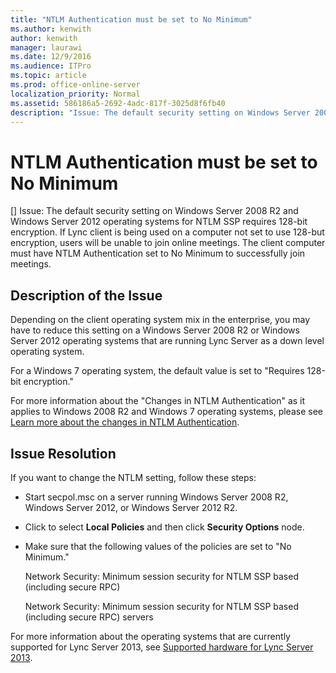```yaml
---
title: "NTLM Authentication must be set to No Minimum"
ms.author: kenwith
author: kenwith
manager: laurawi
ms.date: 12/9/2016
ms.audience: ITPro
ms.topic: article
ms.prod: office-online-server
localization_priority: Normal
ms.assetid: 586186a5-2692-4adc-817f-3025d8f6fb40
description: "Issue: The default security setting on Windows Server 2008 R2 and Windows Server 2012 operating systems for NTLM SSP requires 128-bit encryption. If Lync client is being used on a computer not set to use 128-but encryption, users will be unable to join online meetings. The client computer must have NTLM Authentication set to No Minimum to successfully join meetings."
---
```


# NTLM Authentication must be set to No Minimum
[]
Issue: The default security setting on Windows Server 2008 R2 and Windows Server 2012 operating systems for NTLM SSP requires 128-bit encryption. If Lync client is being used on a computer not set to use 128-but encryption, users will be unable to join online meetings. The client computer must have NTLM Authentication set to No Minimum to successfully join meetings.
  
## Description of the Issue

Depending on the client operating system mix in the enterprise, you may have to reduce this setting on a Windows Server 2008 R2 or Windows Server 2012 operating systems that are running Lync Server as a down level operating system.
  
For a Windows 7 operating system, the default value is set to "Requires 128-bit encryption." 
  
For more information about the "Changes in NTLM Authentication" as it applies to Windows 2008 R2 and Windows 7 operating systems, please see [Learn more about the changes in NTLM Authentication](https://go.microsoft.com/fwlink/p/?LinkId=396793).
  
## Issue Resolution

If you want to change the NTLM setting, follow these steps: 
  
- Start secpol.msc on a server running Windows Server 2008 R2, Windows Server 2012, or Windows Server 2012 R2.
    
- Click to select **Local Policies** and then click **Security Options** node. 
    
- Make sure that the following values of the policies are set to "No Minimum."
    
    Network Security: Minimum session security for NTLM SSP based (including secure RPC)
    
    Network Security: Minimum session security for NTLM SSP based (including secure RPC) servers
    
For more information about the operating systems that are currently supported for Lync Server 2013, see [Supported hardware for Lync Server 2013](supported-hardware.md).
  

